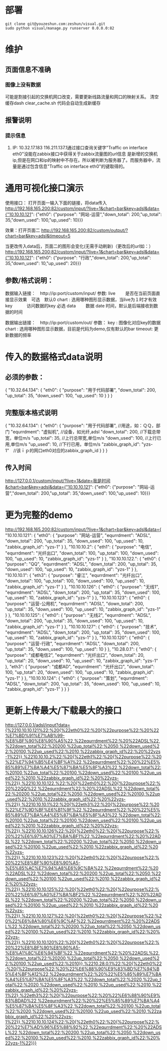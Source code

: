 # 部署

```
git clone git@youzeshun.com:zeshun/visual.git
sudo python visual/manage.py runserver 0.0.0.0:82
```


# 维护
## 页面信息不准确
### 图像上没有数据
可能是割接引起的交换机网口改变，需要更新线路流量和网口的映射关系。
清空缓存dash clear_cache.sh
代码会自动生成新缓存

## 报警说明
### 提示信息
1. IP: 10.32.17.183 116.211.137.1通过接口查询关键字"Traffic on interface eth0"没能在zabbix接口中获得关于zabbix流量图的url信息
是新增的交换机ip,但是在网口和ip的映射中不存在。所以被判断为服务器了。而服务器中，流量是通过包含信息"Traffic on interface eth0"的键取得的。


# 通用可视化接口演示
使用接口：
打开页面一输入下面的链接，将data传入
http://192.168.165.200:82/custom/input/?live=1&chart=bar&key=adsl&data={"10.10.10.121": {"eth0": {"purpose": "网站-运营","down_total": 200,"up_total": 35,"down_used": 100,"up_used": 10}}}


效果：打开页面二
http://192.168.165.200:82/custom/output/?chart=bar&key=adsl&timeout=5


当更改传入data后，页面二的图形会变化(无需手动刷新)（更改后的url如：）
http://192.168.165.200:82/custom/input/?live=1&chart=bar&key=adsl&data={"10.10.10.121": {"eth0": {"purpose": "行政","down_total": 200,"up_total": 35,"down_used": 10,"up_used": 20}}}


## 参数/格式说明：
数据输入链接：　http://ip:port/custom/input/
	参数:
	live 　　是否在当前页面直接显示效果　可选　默认0
	chart : 选用哪种图形显示数据，当live为１时才有效
	key 　　　访问数据的key 必选
	data 　　数据
	date   时间，默认是后端接收到数据的时间
	
数据输出链接：　http://ip:port/custom/out/
	参数：
	key : 图像化对应key的数据
	chart : 选用哪种图形显示数据，目前是代码为demo,仅有默认的bar
	timeout: 更新数据的频率
# 传入的数据格式data说明
## 必须的参数：
{
    "10.32.64.134": {
        "eth0": {
            "purpose": "用于代码部署", 
            "down_total": 200, 
            "up_total": 35, 
            "down_used": 100, 
            "up_used": 10
        }
    }
}

## 完整版本格式说明
{
    "10.32.64.134": {
        "eth0": {
            "purpose": "用于代码部署", //用途，如：ＱＱ，部门
            "equrrdment": "虚拟机", //设备，如光纤,adsl
            "down_total": 200, //下载总带宽，单位m/s
            "up_total": 35, //上行总带宽,单位m/s
            "down_used": 100, //上行已用,单位m/s
            "up_used": 10, //下行已用，单位m/s
            "zabbix_graph_id": "yzs-1"　//该ｉｐ的网口eth0对应的zabbix_graph_id
        }
    }
}


## 传入时间
http://127.0.0.1/custom/input/?live=1&date=我是时间&chart=bar&key=adsl&data={"10.10.10.121": {"eth0": {"purpose": "网站-运营","down_total": 200,"up_total": 35,"down_used": 100,"up_used": 10}}}

# 更为完整的demo
http://192.168.165.200:82/custom/input/?live=1&chart=bar&key=adsl&data={ "10.10.10.121": { "eth0": { "purpose": "网站-运营", "equrrdment": "ADSL", "down_total": 200, "up_total": 35, "down_used": 100, "up_used": 10, "zabbix_graph_id": "yzs-1" } }, "10.10.10.2": { "eth1": { "purpose": "电信", "equrrdment": "光纤出口", "down_total": 100, "up_total": 100, "down_used": 100, "up_used": 10, "zabbix_graph_id": "yzs-1" } }, "10.10.10.122.": { "eth0": { "purpose": "QQ", "equrrdment": "ADSL", "down_total": 200, "up_total": 35, "down_used": 100, "up_used": 10, "zabbix_graph_id": "yzs-1" } }, "10.10.10.1": { "eth3": { "purpose": "睿江", "equrrdment": "光纤出口", "down_total": 100, "up_total": 100, "down_used": 100, "up_used": 10, "zabbix_graph_id": "yzs-1" } }, "10.10.10.126": { "eth0": { "purpose": "无线1", "equrrdment": "ADSL", "down_total": 200, "up_total": 35, "down_used": 100, "up_used": 10, "zabbix_graph_id": "yzs-1" } }, "10.10.10.123": { "eth0": { "purpose": "运营-公用机", "equrrdment": "ADSL", "down_total": 200, "up_total": 35, "down_used": 100, "up_used": 10, "zabbix_graph_id": "yzs-1" } }, "10.10.10.125": { "eth0": { "purpose": "无线2", "equrrdment": "ADSL", "down_total": 200, "up_total": 35, "down_used": 100, "up_used": 10, "zabbix_graph_id": "yzs-1" } }, "10.10.10.127": { "eth0": { "purpose": "技术", "equrrdment": "ADSL", "down_total": 200, "up_total": 35, "down_used": 100, "up_used": 10, "zabbix_graph_id": "yzs-1" } }, "10.10.10.120": { "eth0": { "purpose": "运营-行政", "equrrdment": "ADSL", "down_total": 200, "up_total": 35, "down_used": 100, "up_used": 10 } }, "10.28.0.1": { "eth0": { "purpose": "成都电信2", "equrrdment": "光纤出口", "down_total": 20, "up_total": 20, "down_used": 10, "up_used": 10, "zabbix_graph_id": "yzs-1" }, "eth3": { "purpose": "成都AD", "equrrdment": "光纤出口", "down_total": 100, "up_total": 20, "down_used": 100, "up_used": 10, "zabbix_graph_id": "yzs-1" } }, "10.10.10.124": { "eth0": { "purpose": "策划", "equrrdment": "ADSL", "down_total": 200, "up_total": 35, "down_used": 100, "up_used": 10, "zabbix_graph_id": "yzs-1" } } }

# 更新上传最大/下载最大的接口
http://127.0.0.1/adsl/input?data={%2210.10.10.121%22:%20{%22eth0%22:%20{%22purpose%22:%20%22%E7%BD%91%E7%AB%99-%E8%BF%90%E8%90%A5%22,%22equrrdment%22:%20%22ADSL%22,%22down_total%22:%20200,%22up_total%22:%2050,%22down_used%22:%20100,%22up_used%22:%2010,%22zabbix_graph_id%22:%20%22yzs-1%22}},%2210.10.10.2%22:%20{%22eth1%22:%20{%22purpose%22:%20%22%E7%94%B5%E4%BF%A1%22,%22equrrdment%22:%20%22%E5%85%89%E7%BA%A4%E5%87%BA%E5%8F%A3%22,%22down_total%22:%20100,%22up_total%22:%20100,%22down_used%22:%20100,%22up_used%22:%2010,%22zabbix_graph_id%22:%20%22yzs-1%22}},%2210.10.10.122.%22:%20{%22eth0%22:%20{%22purpose%22:%20%22QQ%22,%22equrrdment%22:%20%22ADSL%22,%22down_total%22:%20200,%22up_total%22:%2050,%22down_used%22:%20100,%22up_used%22:%2010,%22zabbix_graph_id%22:%20%22yzs-1%22}},%2210.10.10.1%22:%20{%22eth3%22:%20{%22purpose%22:%20%22%E7%9D%BF%E6%B1%9F%22,%22equrrdment%22:%20%22%E5%85%89%E7%BA%A4%E5%87%BA%E5%8F%A3%22,%22down_total%22:%20100,%22up_total%22:%20100,%22down_used%22:%20100,%22up_used%22:%2010,%22zabbix_graph_id%22:%20%22yzs-1%22}},%2210.10.10.126%22:%20{%22eth0%22:%20{%22purpose%22:%20%22%E6%97%A0%E7%BA%BF1%22,%22equrrdment%22:%20%22ADSL%22,%22down_total%22:%20200,%22up_total%22:%2050,%22down_used%22:%20100,%22up_used%22:%2010,%22zabbix_graph_id%22:%20%22yzs-1%22}},%2210.10.10.123%22:%20{%22eth0%22:%20{%22purpose%22:%20%22%E8%BF%90%E8%90%A5-%E5%85%AC%E7%94%A8%E6%9C%BA%22,%22equrrdment%22:%20%22ADSL%22,%22down_total%22:%20200,%22up_total%22:%2050,%22down_used%22:%20100,%22up_used%22:%2010,%22zabbix_graph_id%22:%20%22yzs-1%22}},%2210.10.10.125%22:%20{%22eth0%22:%20{%22purpose%22:%20%22%E6%97%A0%E7%BA%BF2%22,%22equrrdment%22:%20%22ADSL%22,%22down_total%22:%20200,%22up_total%22:%2050,%22down_used%22:%20100,%22up_used%22:%2010,%22zabbix_graph_id%22:%20%22yzs-1%22}},%2210.10.10.127%22:%20{%22eth0%22:%20{%22purpose%22:%20%22%E6%8A%80%E6%9C%AF%22,%22equrrdment%22:%20%22ADSL%22,%22down_total%22:%20200,%22up_total%22:%2050,%22down_used%22:%20100,%22up_used%22:%2010,%22zabbix_graph_id%22:%20%22yzs-1%22}},%2210.10.10.120%22:%20{%22eth0%22:%20{%22purpose%22:%20%22%E8%BF%90%E8%90%A5-%E8%A1%8C%E6%94%BF%22,%22equrrdment%22:%20%22ADSL%22,%22down_total%22:%20200,%22up_total%22:%2050,%22down_used%22:%20100,%22up_used%22:%2010}},%2210.28.0.1%22:%20{%22eth0%22:%20{%22purpose%22:%20%22%E6%88%90%E9%83%BD%E7%94%B5%E4%BF%A12%22,%22equrrdment%22:%20%22%E5%85%89%E7%BA%A4%E5%87%BA%E5%8F%A3%22,%22down_total%22:%2020,%22up_total%22:%2020,%22down_used%22:%2010,%22up_used%22:%2010,%22zabbix_graph_id%22:%20%22yzs-1%22},%22eth3%22:%20{%22purpose%22:%20%22%E6%88%90%E9%83%BDAD%22,%22equrrdment%22:%20%22%E5%85%89%E7%BA%A4%E5%87%BA%E5%8F%A3%22,%22down_total%22:%20100,%22up_total%22:%2020,%22down_used%22:%20100,%22up_used%22:%2010,%22zabbix_graph_id%22:%20%22yzs-1%22}},%2210.10.10.124%22:%20{%22eth0%22:%20{%22purpose%22:%20%22%E7%AD%96%E5%88%92%22,%22equrrdment%22:%20%22ADSL%22,%22down_total%22:%20200,%22up_total%22:%2050,%22down_used%22:%20100,%22up_used%22:%2010,%22zabbix_graph_id%22:%20%22yzs-1%22}}}


